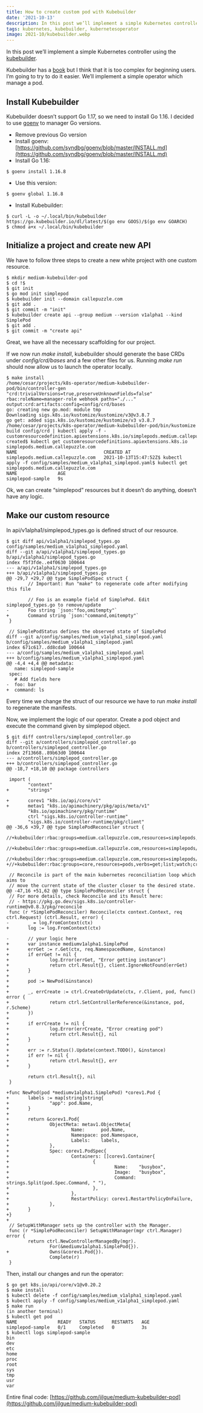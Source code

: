 ```yaml
---
title: How to create custom pod with Kubebuilder
date: '2021-10-13'
description: In this post we’ll implement a simple Kubernetes controller using the kubebuilder.
tags: kubernetes, kubebuilder, kubernetesoperator
image: 2021-10/kubebuilder.webp
---
```


In this post we’ll implement a simple Kubernetes controller using the [kubebuilder](https://github.com/kubernetes-sigs/kubebuilder).

Kubebuilder has a [book](https://book.kubebuilder.io/) but I think that it is too complex for beginning users. I’m going to try to do it easier. We’ll implement a simple operator which manage a pod.

## Install Kubebuilder

Kubebuilder doesn’t support Go 1.17, so we need to install Go 1.16. I decided to use [goenv](https://github.com/syndbg/goenv) to manager Go versions.

- Remove previous Go version
- Install goenv: [https://github.com/syndbg/goenv/blob/master/INSTALL.md](https://github.com/syndbg/goenv/blob/master/INSTALL.md)
- Install Go 1.16:

```
$ goenv install 1.16.8
```

- Use this version:

```
$ goenv global 1.16.8
```

- Install Kubebuilder:

```
$ curl -L -o ~/.local/bin/kubebuilder https://go.kubebuilder.io/dl/latest/$(go env GOOS)/$(go env GOARCH)
$ chmod a+x ~/.local/bin/kubebuilder
```

## Initialize a project and create new API

We have to follow three steps to create a new white project with one custom resource.

```
$ mkdir medium-kubebuilder-pod
$ cd !$
$ git init
$ go mod init simplepod
$ kubebuilder init --domain callepuzzle.com
$ git add .
$ git commit -m "init"
$ kubebuilder create api --group medium --version v1alpha1 --kind SimplePod
$ git add .
$ git commit -m "create api"
```

Great, we have all the necessary scaffolding for our project.

If we now run _make install_, kubebuilder should generate the base CRDs under _config/crd/bases_ and a few other files for us. Running _make run_ should now allow us to launch the operator locally.

```
$ make install
/home/cesar/projects/k8s-operator/medium-kubebuilder-pod/bin/controller-gen "crd:trivialVersions=true,preserveUnknownFields=false" rbac:roleName=manager-role webhook paths="./..." output:crd:artifacts:config=config/crd/bases
go: creating new go.mod: module tmp
Downloading sigs.k8s.io/kustomize/kustomize/v3@v3.8.7
go get: added sigs.k8s.io/kustomize/kustomize/v3 v3.8.7
/home/cesar/projects/k8s-operator/medium-kubebuilder-pod/bin/kustomize build config/crd | kubectl apply -f -
customresourcedefinition.apiextensions.k8s.io/simplepods.medium.callepuzzle.com created$ kubectl get customresourcedefinitions.apiextensions.k8s.io simplepods.medium.callepuzzle.com
NAME                                CREATED AT
simplepods.medium.callepuzzle.com   2021-10-13T15:47:52Z$ kubectl apply -f config/samples/medium_v1alpha1_simplepod.yaml$ kubectl get simplepods.medium.callepuzzle.com
NAME               AGE
simplepod-sample   9s
```

Ok, we can create “simplepod” resources but it doesn’t do anything, doesn’t have any logic.

## Make our custom resource

In api/v1alpha1/simplepod_types.go is defined struct of our resource.

```
$ git diff api/v1alpha1/simplepod_types.go config/samples/medium_v1alpha1_simplepod.yaml
diff --git a/api/v1alpha1/simplepod_types.go b/api/v1alpha1/simplepod_types.go
index f5f3fde..e4f0630 100644
--- a/api/v1alpha1/simplepod_types.go
+++ b/api/v1alpha1/simplepod_types.go
@@ -29,7 +29,7 @@ type SimplePodSpec struct {
        // Important: Run "make" to regenerate code after modifying this file

        // Foo is an example field of SimplePod. Edit simplepod_types.go to remove/update
-       Foo string `json:"foo,omitempty"`
+       Command string `json:"command,omitempty"`
 }

 // SimplePodStatus defines the observed state of SimplePod
diff --git a/config/samples/medium_v1alpha1_simplepod.yaml b/config/samples/medium_v1alpha1_simplepod.yaml
index 671c617..dd8cda0 100644
--- a/config/samples/medium_v1alpha1_simplepod.yaml
+++ b/config/samples/medium_v1alpha1_simplepod.yaml
@@ -4,4 +4,4 @@ metadata:
   name: simplepod-sample
 spec:
   # Add fields here
-  foo: bar
+  command: ls
```

Every time we change the struct of our resource we have to run _make install_ to regenerate the manifests.

Now, we implement the logic of our operator. Create a pod object and execute the command given by simplepod object.

```
$ git diff controllers/simplepod_controller.go
diff --git a/controllers/simplepod_controller.go b/controllers/simplepod_controller.go
index 2f13668..89b63d0 100644
--- a/controllers/simplepod_controller.go
+++ b/controllers/simplepod_controller.go
@@ -18,7 +18,10 @@ package controllers

 import (
        "context"
+       "strings"

+       corev1 "k8s.io/api/core/v1"
+       metav1 "k8s.io/apimachinery/pkg/apis/meta/v1"
        "k8s.io/apimachinery/pkg/runtime"
        ctrl "sigs.k8s.io/controller-runtime"
        "sigs.k8s.io/controller-runtime/pkg/client"
@@ -36,6 +39,7 @@ type SimplePodReconciler struct {
 //+kubebuilder:rbac:groups=medium.callepuzzle.com,resources=simplepods,verbs=get;list;watch;create;update;patch;delete
 //+kubebuilder:rbac:groups=medium.callepuzzle.com,resources=simplepods/status,verbs=get;update;patch
 //+kubebuilder:rbac:groups=medium.callepuzzle.com,resources=simplepods/finalizers,verbs=update
+//+kubebuilder:rbac:groups=core,resources=pods,verbs=get;list;watch;create;update;patch;delete

 // Reconcile is part of the main kubernetes reconciliation loop which aims to
 // move the current state of the cluster closer to the desired state.
@@ -47,16 +51,62 @@ type SimplePodReconciler struct {
 // For more details, check Reconcile and its Result here:
 // - https://pkg.go.dev/sigs.k8s.io/controller-runtime@v0.8.3/pkg/reconcile
 func (r *SimplePodReconciler) Reconcile(ctx context.Context, req ctrl.Request) (ctrl.Result, error) {
-       _ = log.FromContext(ctx)
+       log := log.FromContext(ctx)

-       // your logic here
+       var instance mediumv1alpha1.SimplePod
+       errGet := r.Get(ctx, req.NamespacedName, &instance)
+       if errGet != nil {
+               log.Error(errGet, "Error getting instance")
+               return ctrl.Result{}, client.IgnoreNotFound(errGet)
+       }
+
+       pod := NewPod(&instance)
+
+       _, errCreate := ctrl.CreateOrUpdate(ctx, r.Client, pod, func() error {
+               return ctrl.SetControllerReference(&instance, pod, r.Scheme)
+       })
+
+       if errCreate != nil {
+               log.Error(errCreate, "Error creating pod")
+               return ctrl.Result{}, nil
+       }
+
+       err := r.Status().Update(context.TODO(), &instance)
+       if err != nil {
+               return ctrl.Result{}, err
+       }

        return ctrl.Result{}, nil
 }

+func NewPod(pod *mediumv1alpha1.SimplePod) *corev1.Pod {
+       labels := map[string]string{
+               "app": pod.Name,
+       }
+
+       return &corev1.Pod{
+               ObjectMeta: metav1.ObjectMeta{
+                       Name:      pod.Name,
+                       Namespace: pod.Namespace,
+                       Labels:    labels,
+               },
+               Spec: corev1.PodSpec{
+                       Containers: []corev1.Container{
+                               {
+                                       Name:    "busybox",
+                                       Image:   "busybox",
+                                       Command: strings.Split(pod.Spec.Command, " "),
+                               },
+                       },
+                       RestartPolicy: corev1.RestartPolicyOnFailure,
+               },
+       }
+}
+
 // SetupWithManager sets up the controller with the Manager.
 func (r *SimplePodReconciler) SetupWithManager(mgr ctrl.Manager) error {
        return ctrl.NewControllerManagedBy(mgr).
                For(&mediumv1alpha1.SimplePod{}).
+               Owns(&corev1.Pod{}).
                Complete(r)
 }
```

Then, install our changes and run the operator:

```
$ go get k8s.io/api/core/v1@v0.20.2
$ make install
$ kubectl delete -f config/samples/medium_v1alpha1_simplepod.yaml
$ kubectl apply -f config/samples/medium_v1alpha1_simplepod.yaml
$ make run
(in another terminal)
$ kubectl get pod
NAME               READY   STATUS      RESTARTS   AGE
simplepod-sample   0/1     Completed   0          3s
$ kubectl logs simplepod-sample
bin
dev
etc
home
proc
root
sys
tmp
usr
var
```

Entire final code: [https://github.com/jilgue/medium-kubebuilder-pod](https://github.com/jilgue/medium-kubebuilder-pod)
